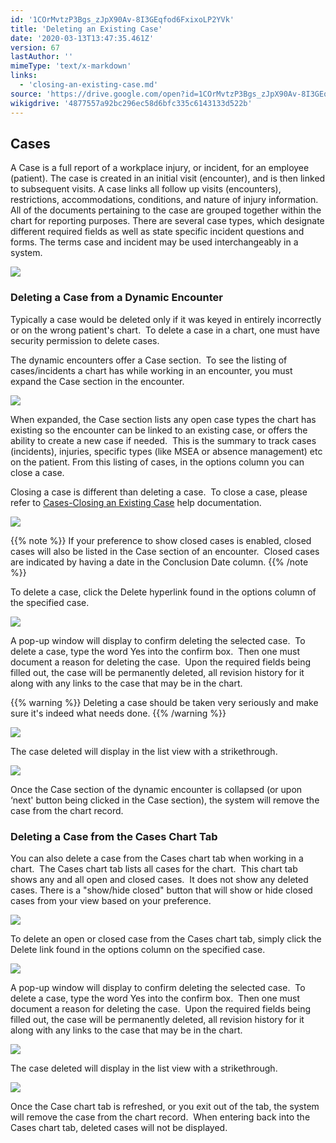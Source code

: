 ```yaml
---
id: '1COrMvtzP3Bgs_zJpX90Av-8I3GEqfod6FxixoLP2YVk'
title: 'Deleting an Existing Case'
date: '2020-03-13T13:47:35.461Z'
version: 67
lastAuthor: ''
mimeType: 'text/x-markdown'
links:
  - 'closing-an-existing-case.md'
source: 'https://drive.google.com/open?id=1COrMvtzP3Bgs_zJpX90Av-8I3GEqfod6FxixoLP2YVk'
wikigdrive: '4877557a92bc296ec58d6bfc335c6143133d522b'
---
```

## Cases

A Case is a full report of a workplace injury, or incident, for an employee (patient). The case is created in an initial visit (encounter), and is then linked to subsequent visits. A case links all follow up visits (encounters), restrictions, accommodations, conditions, and nature of injury information. All of the documents pertaining to the case are grouped together within the chart for reporting purposes. There are several case types, which designate different required fields as well as state specific incident questions and forms. The terms case and incident may be used interchangeably in a system.

![](../deleting-an-existing-case.assets/d3b10ccf15d72457b237ed4897aa1d57.png)

### Deleting a Case from a Dynamic Encounter

Typically a case would be deleted only if it was keyed in entirely incorrectly or on the wrong patient's chart.  To delete a case in a chart, one must have security permission to delete cases.

The dynamic encounters offer a Case section.  To see the listing of cases/incidents a chart has while working in an encounter, you must expand the Case section in the encounter.

![](../deleting-an-existing-case.assets/53634e10054f1002bb6009bf2c547b91.png)

When expanded, the Case section lists any open case types the chart has existing so the encounter can be linked to an existing case, or offers the ability to create a new case if needed.  This is the summary to track cases (incidents), injuries, specific types (like MSEA or absence management) etc on the patient. From this listing of cases, in the options column you can close a case.

Closing a case is different than deleting a case.  To close a case, please refer to [Cases-Closing an Existing Case](closing-an-existing-case.md) help documentation.

![](../deleting-an-existing-case.assets/18921c2387fcc7f02fc8d1f87c2badfc.png)

{{% note %}}
If your preference to show closed cases is enabled, closed cases will also be listed in the Case section of an encounter.  Closed cases are indicated by having a date in the Conclusion Date column.
{{% /note %}}

To delete a case, click the Delete hyperlink found in the options column of the specified case.

![](../deleting-an-existing-case.assets/18704bb19021f0565273f38853a26671.png)

A pop-up window will display to confirm deleting the selected case.  To delete a case, type the word Yes into the confirm box.  Then one must document a reason for deleting the case.  Upon the required fields being filled out, the case will be permanently deleted, all revision history for it along with any links to the case that may be in the chart.

{{% warning %}}
Deleting a case should be taken very seriously and make sure it's indeed what needs done.
{{% /warning %}}

![](../deleting-an-existing-case.assets/b31b13bdbe09ef480d54dc54e8298e95.png)

The case deleted will display in the list view with a strikethrough.

![](../deleting-an-existing-case.assets/9a76f2165ce2a1c6da2971635e0630c7.png)

Once the Case section of the dynamic encounter is collapsed (or upon ‘next' button being clicked in the Case section), the system will remove the case from the chart record.

### Deleting a Case from the Cases Chart Tab

You can also delete a case from the Cases chart tab when working in a chart.  The Cases chart tab lists all cases for the chart.  This chart tab shows any and all open and closed cases.  It does not show any deleted cases. There is a "show/hide closed" button that will show or hide closed cases from your view based on your preference.

![](../deleting-an-existing-case.assets/09101ce840af093754783a8ed656f96e.png)

To delete an open or closed case from the Cases chart tab, simply click the Delete link found in the options column on the specified case.

![](../deleting-an-existing-case.assets/4b86a00fa449c34d2381c20529664508.png)

A pop-up window will display to confirm deleting the selected case.  To delete a case, type the word Yes into the confirm box.  Then one must document a reason for deleting the case.  Upon the required fields being filled out, the case will be permanently deleted, all revision history for it along with any links to the case that may be in the chart.

![](../deleting-an-existing-case.assets/b31b13bdbe09ef480d54dc54e8298e95.png)

The case deleted will display in the list view with a strikethrough.

![](../deleting-an-existing-case.assets/55b24f96c996c442d1f7191fd81a635d.png)

Once the Case chart tab is refreshed, or you exit out of the tab, the system will remove the case from the chart record.  When entering back into the Cases chart tab, deleted cases will not be displayed.

